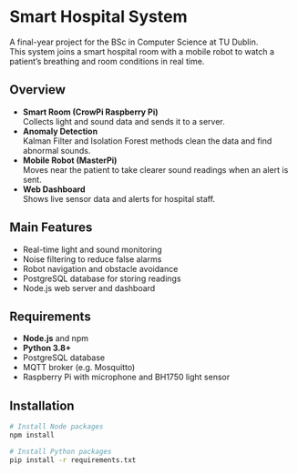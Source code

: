 # Smart Hospital System

A final-year project for the BSc in Computer Science at TU Dublin.  
This system joins a smart hospital room with a mobile robot to watch a patient’s breathing and room conditions in real time.

## Overview
- **Smart Room (CrowPi Raspberry Pi)**  
  Collects light and sound data and sends it to a server.
- **Anomaly Detection**  
  Kalman Filter and Isolation Forest methods clean the data and find abnormal sounds.
- **Mobile Robot (MasterPi)**  
  Moves near the patient to take clearer sound readings when an alert is sent.
- **Web Dashboard**  
  Shows live sensor data and alerts for hospital staff.

## Main Features
- Real-time light and sound monitoring
- Noise filtering to reduce false alarms
- Robot navigation and obstacle avoidance
- PostgreSQL database for storing readings
- Node.js web server and dashboard

## Requirements
- **Node.js** and npm
- **Python 3.8+**
- PostgreSQL database
- MQTT broker (e.g. Mosquitto)
- Raspberry Pi with microphone and BH1750 light sensor

## Installation
```bash
# Install Node packages
npm install

# Install Python packages
pip install -r requirements.txt
